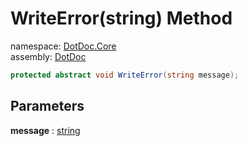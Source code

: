 ﻿# WriteError\(string\) Method

namespace: [DotDoc\.Core](../../DotDoc.Core.md)<br />
assembly: [DotDoc](../../../DotDoc.md)



```csharp
protected abstract void WriteError(string message);
```

## Parameters

__message__ : [string](https://docs.microsoft.com/ja-jp/dotnet/api/System.String)



